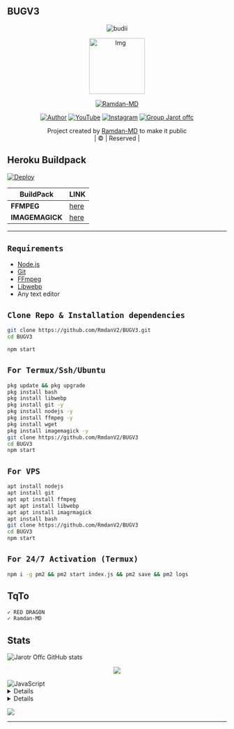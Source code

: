 ## BUGV3
<p align="center">

  <img src="http://readme-typing-svg.herokuapp.com?color=%230B80F7&center=true&vCenter=true&multiline=false&lines=WELCOME;My+name+is+Ramdan-MD;IKUTIN-SOSIALMEDIA+SAYA!!;JANGAN+LUPA+JOIN+GROUP%2C++Bwang+%3A);jangan+lupa+kasih+start+!" alt="budii">

</p>
<div align="center">
  <p align="center">
<img src="https://telegra.ph/file/c6f6d447f2c76e3795a10.jpg" alt="Img" width="128" height="128"/>
</p>
 <p align="center">
<a href="#"><img title="Ramdan-MD" src="https://img.shields.io/badge/RmdanV2-red?colorA=%23ff0000&colorB=%23017e40&style=for-the-badge"></a>
</p>
  <p align="center">
<a href="https://wa.me/6285697467632"><img title="Author" src="https://img.shields.io/badge/Author-Ramdan-MD/JulieMwol?color=blue&style=for-the-badge&logo=whatsapp"></a>
<a href="https://www.youtube.com/@RmdanGithub"><img title="YouTube" src="https://img.shields.io/badge/Ramdan-MD/JulieMwol?color=blue&style=for-the-badge&logo=Youtube"></a>
<a href="https://instagram.com/rmdanlol_"><img title="Instagram" src="https://img.shields.io/badge/Instagram-Ramdan-MD/JulieMwol?color=blue&style=for-the-badge&logo=Instagram"></a>
<a href="https://chat.whatsapp.com/G3OCjnTsIbIFdOhdERQFMo"><img title="Group Jarot offc" src="https://img.shields.io/badge/Group-Ramdan-MD/JulieMwol?color=blue&style=for-the-badge&logo=WhatsApp"></a>
</p>
</div>
<p align="center">
Project created by <a href="https://github.com/RmdanV2">Ramdan-MD</a> to make it public
    <br>
       | © |
        Reserved |
    <br> 
</p>

## Heroku Buildpack
[![Deploy](https://www.herokucdn.com/deploy/button.svg)](https://heroku.com/deploy?template=https://github.com/Aiinne/Aine-MD)

| BuildPack | LINK |
|--------|--------|
| **FFMPEG** |[here](https://github.com/jonathanong/heroku-buildpack-ffmpeg-latest) |
| **IMAGEMAGICK** | [here](https://github.com/DuckyTeam/heroku-buildpack-imagemagick) |

---------
## `Requirements`
* [Node.js](https://nodejs.org/en/)
* [Git](https://git-scm.com/downloads)
* [FFmpeg](https://github.com/BtbN/FFmpeg-Builds/releases/download/autobuild-2020-12-08-13-03/ffmpeg-n4.3.1-26-gca55240b8c-win64-gpl-4.3.zip)
* [Libwebp](https://developers.google.com/speed/webp/download)
* Any text editor
## `Clone Repo & Installation dependencies`
```bash
git clone https://github.com/RmdanV2/BUGV3.git
cd BUGV3

npm start
```
## `For Termux/Ssh/Ubuntu`
```bash
pkg update && pkg upgrade
pkg install bash
pkg install libwebp
pkg install git -y
pkg install nodejs -y 
pkg install ffmpeg -y 
pkg install wget
pkg install imagemagick -y
git clone https://github.com/RmdanV2/BUGV3
cd BUGV3
npm start
```
## `For VPS`
```bash
apt install nodejs 
apt install git 
apt apt install ffmpeg 
apt apt install libwebp 
apt apt install imagrmagick
apt install bash
git clone https://github.com/RmdanV2/BUGV3
cd BUGV3
npm start
```
## `For 24/7 Activation (Termux)`
```bash
npm i -g pm2 && pm2 start index.js && pm2 save && pm2 logs
```

## TqTo

 ```bash 
✓ RED DRAGON
✓ Ramdan-MD

```

## Stats

![Jarotr Offc GitHub stats](https://github-readme-stats.vercel.app/api?username=RmdanV2&show_icons=true&theme=radical)

<p align="center"><a href="https://github.com/RmdanV2"><img src="https://github-readme-stats.vercel.app/api/top-langs/?username=RmdanV2&theme=radical&layout=compact"></a></p>

<img alt="JavaScript" src="https://img.shields.io/badge/javascript%20-%23323330.svg?&style=for-the-badge&logo=javascript&logoColor=%23F7DF1E"/>


<details>

    <summary>&#127942 <b>GitHub Awards</b></summary><br/>

![Github Trophy](https://github-profile-trophy.vercel.app/?username=RmdanV2)

</details>

<details>

    <summary>&#127942 <b>GitHub Activity</b></summary><br/>

![Metrics](https://metrics.lecoq.io/Alpiii22?template=classic&repositories.forks=true&languages=1&languages.colors=github&languages.threshold=0%25&config.timezone=Asia%2Fpasuruan)

</details> 

![](https://visitor-badge.glitch.me/badge?page_id=RmdanV2)


---
